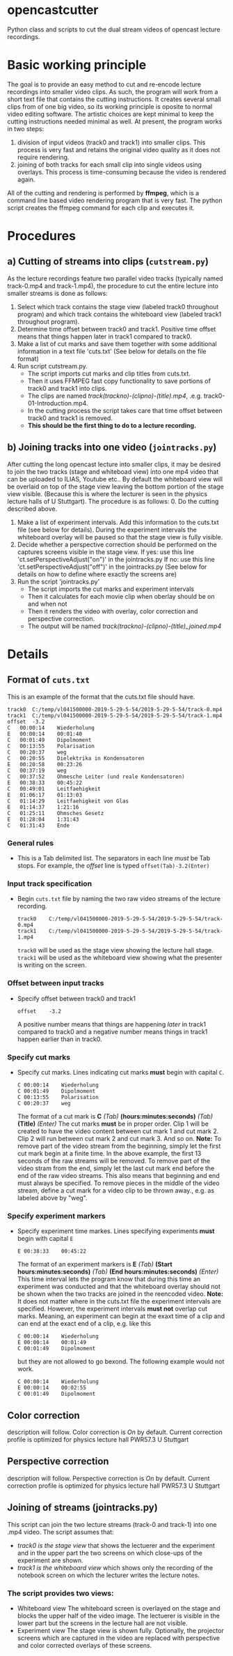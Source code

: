 # opencastcutter
Python class and scripts to cut the dual stream videos of opencast lecture recordings.

# Basic working principle
The goal is to provide an easy method to cut and re-encode lecture recordings into smaller video clips.
As such, the program will work from a short text file that contains the cutting instructions.
It creates several small clips from of one big video, so its working principle is oposite to normal video editing software.
The artistic choices are kept minimal to keep the cutting instructions needed minimal as well.
At present, the program works in two steps:
1. division of input videos (track0 and track1) into smaller clips.
   This process is very fast and retains the original video quality as it does not require rendering.
2. joining of both tracks for each small clip into single videos using overlays.
   This process is time-consuming because the video is rendered again.

All of the cutting and rendering is performed by **ffmpeg**, which is a command line based video rendering program that is very fast.
The python script creates the ffmpeg command for each clip and executes it.


# Procedures
## a) Cutting of streams into clips (`cutstream.py`)
As the lecture recordings feature two parallel video tracks (typically named track-0.mp4 and track-1.mp4), the procedure to cut the entire lecture into smaller streams is done as follows:
1. Select which track contains the stage view (labeled track0 throughout program) and which track contains the whiteboard view (labeled track1 throughout program).
2. Determine time offset between track0 and track1. Positive time offset means that things happen later in track1 compared to track0.
3. Make a list of cut marks and save them together with some additional information in a text file 'cuts.txt'
   (See below for details on the file format)
4. Run script cutstream.py.
   - The script imports cut marks and clip titles from cuts.txt.
   - Then it uses FFMPEG fast copy functionality to save portions of track0 and track1 into clips.
   - The clips are named *track(trackno)-(clipno)-(title).mp4*, .e.g. track0-01-Introduction.mp4.
   - In the cutting process the script takes care that time offset between track0 and track1 is removed.
   - **This should be the first thing to do to a lecture recording.**

## b) Joining tracks into one video (`jointracks.py`)
After cutting the long opencast lecture into smaller clips, it may be desired to join the two tracks (stage and whiteboad view) into one mp4 video that can be uploaded to ILIAS, Youtube etc..
By default the whiteboard view will be overlaid on top of the stage view leaving the bottom portion of the stage view visible. (Because this is where the lecturer is seen in the physics lecture halls of U Stuttgart).
The procedure is as follows:
0. Do the cutting described above.
1. Make a list of experiment intervals. Add this information to the cuts.txt file (see below for details). During the experiment intervals the whiteboard overlay will be paused so that the stage view is fully visible. 
2. Decide whether a perspective correction should be performed on the captures screens visible in the stage view.
   If yes: use this line 'ct.setPerspectiveAdjust("on")' in the jointracks.py
   If no: use this line 'ct.setPerspectiveAdjust("off")' in the jointracks.py
   (See below for details on how to define where exactly the screens are)
3. Run the script 'jointracks.py'
   - The script imports the cut marks and experiment intervals
   - Then it calculates for each movie clip when oberlay should be on and when not
   - Then it renders the video with overlay, color correction and perspective correction.
   - The output will be named *track(trackno)-(clipno)-(title)_joined.mp4*



# Details
## Format of `cuts.txt`
This is an example of the format that the cuts.txt file should have.
```
track0	C:/temp/vl041500000-2019-5-29-5-54/2019-5-29-5-54/track-0.mp4
track1	C:/temp/vl041500000-2019-5-29-5-54/2019-5-29-5-54/track-1.mp4
offset	-3.2
C	00:00:14	Wiederholung
E	00:00:14	00:01:40
C	00:01:49	Dipolmoment
C	00:13:55	Polarisation
C	00:20:37	weg
C	00:20:55	Dielektrika in Kondensatoren
E	00:20:58	00:23:26
C	00:37:19	weg
C	00:37:52	Ohmesche Leiter (und reale Kondensatoren)
E	00:38:33	00:45:22
C	00:49:01	Leitfaehigkeit
E	01:06:17	01:13:03
C	01:14:29	Leitfaehigkeit von Glas
E	01:14:37	1:21:16
C	01:25:11	Ohmsches Gesetz
E	01:28:04	1:31:43
C	01:31:43	Ende
```
### General rules ###
- This is a Tab delimited list. The separators in each line *must* be Tab stops.
  For example, the *offset* line is typed `offset(Tab)-3.2(Enter)`
### Input track specification ###
- Begin `cuts.txt` file by naming the two raw video streams of the lecture recording.
  ```
  track0	C:/temp/vl041500000-2019-5-29-5-54/2019-5-29-5-54/track-0.mp4
  track1	C:/temp/vl041500000-2019-5-29-5-54/2019-5-29-5-54/track-1.mp4
  ```
  `track0` will be used as the stage view showing the lecture hall stage.
  `track1` will be used as the whiteboard view showing what the presenter is writing on the screen.
### Offset between input tracks ###
- Specify offset between track0 and track1
  ```
  offset	-3.2
  ```
  A positive number means that things are happening *later* in track1 compared to track0 and
  a negative number means things in track1 happen earlier than in track0.
### Specify cut marks ###
- Specify cut marks.
  Lines indicating cut marks **must** begin with capital `C`.
  ```
  C	00:00:14	Wiederholung
  C	00:01:49	Dipolmoment
  C 00:13:55	Polarisation
  C	00:20:37	weg
  ```
  The format of a cut mark is
  **C** *(Tab)* **(hours:minutes:seconds)** *(Tab)* **(Title)** *(Enter)*
  The cut marks **must** be in proper order. Clip 1 will be created to have the video content between cut mark 1 and cut mark 2. Clip 2 will run between cut mark 2 and cut mark 3. And so on.
  **Note:**
  To remove part of the video stream from the beginning, simply let the first cut mark begin at a finite time. In the 
  above example, the first 13 seconds of the raw streams will be removed.
  To remove part of the video stram from the end, simply let the last cut mark end before the end of the raw video streams.
  This also means that beginning and end must always be specified.
  To remove pieces in the middle of the video stream, define a cut mark for a video clip to be thrown away., e.g. as labeled above by "weg".
### Specify experiment markers ###
- Specify experiment time markes.
  Lines specifying experiments **must** begin with capital `E`
  ```
  E	00:38:33	00:45:22
  ```
  The format of an experiment markers is
  **E** *(Tab)* **(Start hours:minutes:seconds)** *(Tab)* **(End hours:minutes:seconds)** *(Enter)*
  This time interval lets the program know that during this time an experiment was conducted and that the whiteboard overlay should not be shown when the two tracks are joined in the reencoded video.
  **Note:**
  It does not matter where in the cuts.txt file the experiment intervals are specified.
  However, the experiment intervals **must not** overlap cut marks. Meaning, an experiment can begin at the exaxt time of a clip and can end at the exact end of a clip, e.g. like this
  ```
  C	00:00:14	Wiederholung
  E	00:00:14	00:01:49
  C	00:01:49	Dipolmoment
  ```
  but they are not allowed to go bexond. The following example would not work.
  ```
  C	00:00:14	Wiederholung
  E	00:00:14	00:02:55
  C	00:01:49	Dipolmoment
  ```

## Color correction
description will follow.
Color correction is *On* by default. Current correction profile is optimized for physics lecture hall PWR57.3 U Stuttgart 

## Perspective correction
description will follow.
Perspective correction is *On* by default. Current correction profile is optimized for physics lecture hall PWR57.3 U Stuttgart 


## Joining of streams (jointracks.py)
This script can join the two lecture streams (track-0 and track-1) into one .mp4 video. The script assumes that:
- *track0 is the stage view* that shows the lectuerer and the experiment and in the upper part the two screens on which close-ups of the experiment are shown.
- *track1 is the whiteboard view* which shows only the recording of the notebook screen on which the lecturer writes the lecture notes.

### The script provides two views:
- Whiteboard view
  The whiteboard screen is overlayed on the stage and blocks the upper half of the video image.
  The lectuerer is visible in the lower part but the screens in the lecture hall are not visible.
- Experiment view
  The stage view is shown fully. Optionally,  the projector screens which are captured in the video are replaced with perspective and color corrected overlays of these screens.
  
